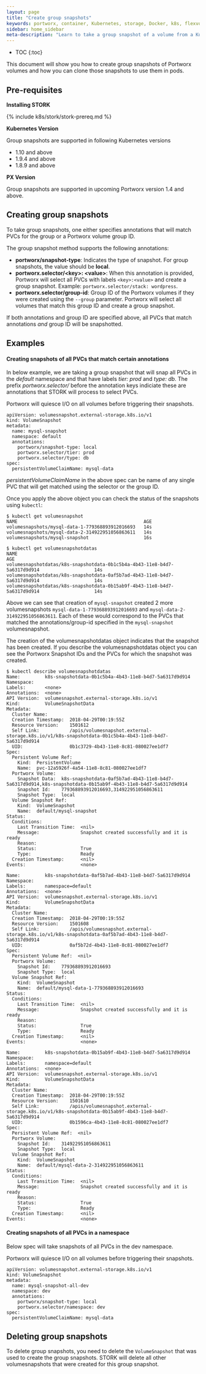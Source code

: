 ```yaml
---
layout: page
title: "Create group snapshots"
keywords: portworx, container, Kubernetes, storage, Docker, k8s, flexvol, pv, persistent disk, snapshots, stork, clones
sidebar: home_sidebar
meta-description: "Learn to take a group snapshot of a volume from a Kubernetes persistent volume claim (PVC) and use that snapshot as the volume for a new pod. Try today!"
---
```


* TOC
{:toc}

This document will show you how to create group snapshots of Portworx volumes and how you can clone those snapshots to use them in pods.

## Pre-requisites

**Installing STORK**

{% include k8s/stork/stork-prereq.md %}

**Kubernetes Version**

Group snapshots are supported in following Kubernetes versions
* 1.10 and above
* 1.9.4 and above
* 1.8.9 and above

**PX Version**

Group snapshots are supported in upcoming Portworx version 1.4 and above.

## Creating group snapshots

To take group snapshots, one either specifies annotations that will match PVCs for the group or a Portworx volume group ID.

The group snapshot method supports the following annotations:
* __portworx/snapshot-type__: Indicates the type of snapshot. For group snapshots, the value should be **local**.
* __portworx.selector/\<key\>: \<value\>__: When this annotation is provided, Portworx will select all PVCs with labels `<key>:<value>` and create a group snapshot. Example: `portworx.selector/stack: wordpress`.
* __portworx.selector/group-id__: Group ID of the Portworx volumes if they were created using the `--group` parameter. Portworx will select all volumes that match this group ID and create a group snapshot.

If both annotations and group ID are specified above, all PVCs that match annotations *and* group ID will be snapshotted.

## Examples

#### Creating snapshots of all PVCs that match certain annotations

In below example, we are taking a group snapshot that will snap all PVCs in the *default* namespace and that have labels *tier: prod* and *type: db*. The prefix *portworx.selector/* before the annotation keys indiciate these are annotations that STORK will process to select PVCs.

Portworx will quiesce I/O on all volumes before triggering their snapshots.

```
apiVersion: volumesnapshot.external-storage.k8s.io/v1
kind: VolumeSnapshot
metadata:
  name: mysql-snapshot
  namespace: default
  annotations:
    portworx/snapshot-type: local
    portworx.selector/tier: prod
    portworx.selector/type: db
spec:
  persistentVolumeClaimName: mysql-data
```

*persistentVolumeClaimName* in the above spec can be name of any single PVC that will get matched using the selector or the group ID.

Once you apply the above object you can check the status of the snapshots using `kubectl`:

```
$ kubectl get volumesnapshot
NAME                                              AGE
volumesnapshots/mysql-data-1-779368893912016693   14s
volumesnapshots/mysql-data-2-314922951056863611   14s
volumesnapshots/mysql-snapshot                    16s
```

```
$ kubectl get volumesnapshotdatas
NAME                                                                                            AGE
volumesnapshotdatas/k8s-snapshotdata-0b1c5b4a-4b43-11e8-b4d7-5a6317d9d914                    14s
volumesnapshotdatas/k8s-snapshotdata-0af5b7ad-4b43-11e8-b4d7-5a6317d9d914                    14s
volumesnapshotdatas/k8s-snapshotdata-0b15ab9f-4b43-11e8-b4d7-5a6317d9d914                    14s
```

Above we can see that creation of `mysql-snapshot` created 2 more volumesnapshots `mysql-data-1-779368893912016693` and `mysql-data-2-314922951056863611`. Each of these would correspond to the PVCs that matched the annotations/group-id specified in the `mysql-snapshot` volumesnapshot.

The creation of the volumesnapshotdatas object indicates that the snapshot has been created. If you describe the volumesnapshotdatas object you can see the Portworx Snapshot IDs and the PVCs for which the snapshot was created.

```
$ kubectl describe volumesnapshotdatas 
Name:         k8s-snapshotdata-0b1c5b4a-4b43-11e8-b4d7-5a6317d9d914
Namespace:
Labels:       <none>
Annotations:  <none>
API Version:  volumesnapshot.external-storage.k8s.io/v1
Kind:         VolumeSnapshotData
Metadata:
  Cluster Name:
  Creation Timestamp:  2018-04-29T00:19:55Z
  Resource Version:    1501612
  Self Link:           /apis/volumesnapshot.external-storage.k8s.io/v1/k8s-snapshotdata-0b1c5b4a-4b43-11e8-b4d7-5a6317d9d914
  UID:                 0b1c3729-4b43-11e8-8c81-080027ee1df7
Spec:
  Persistent Volume Ref:
    Kind:  PersistentVolume
    Name:  pvc-12a5926f-4a54-11e8-8c81-080027ee1df7
  Portworx Volume:
    Snapshot Data:  k8s-snapshotdata-0af5b7ad-4b43-11e8-b4d7-5a6317d9d914,k8s-snapshotdata-0b15ab9f-4b43-11e8-b4d7-5a6317d9d914
    Snapshot Id:    779368893912016693,314922951056863611
    Snapshot Type:  local
  Volume Snapshot Ref:
    Kind:  VolumeSnapshot
    Name:  default/mysql-snapshot
Status:
  Conditions:
    Last Transition Time:  <nil>
    Message:               Snapshot created successfully and it is ready
    Reason:
    Status:                True
    Type:                  Ready
  Creation Timestamp:      <nil>
Events:                    <none>
```

```
Name:         k8s-snapshotdata-0af5b7ad-4b43-11e8-b4d7-5a6317d9d914
Namespace:
Labels:       namespace=default
Annotations:  <none>
API Version:  volumesnapshot.external-storage.k8s.io/v1
Kind:         VolumeSnapshotData
Metadata:
  Cluster Name:
  Creation Timestamp:  2018-04-29T00:19:55Z
  Resource Version:    1501608
  Self Link:           /apis/volumesnapshot.external-storage.k8s.io/v1/k8s-snapshotdata-0af5b7ad-4b43-11e8-b4d7-5a6317d9d914
  UID:                 0af5b72d-4b43-11e8-8c81-080027ee1df7
Spec:
  Persistent Volume Ref:  <nil>
  Portworx Volume:
    Snapshot Id:    779368893912016693
    Snapshot Type:  local
  Volume Snapshot Ref:
    Kind:  VolumeSnapshot
    Name:  default/mysql-data-1-779368893912016693
Status:
  Conditions:
    Last Transition Time:  <nil>
    Message:               Snapshot created successfully and it is ready
    Reason:
    Status:                True
    Type:                  Ready
  Creation Timestamp:      <nil>
Events:                    <none>
```

```
Name:         k8s-snapshotdata-0b15ab9f-4b43-11e8-b4d7-5a6317d9d914
Namespace:
Labels:       namespace=default
Annotations:  <none>
API Version:  volumesnapshot.external-storage.k8s.io/v1
Kind:         VolumeSnapshotData
Metadata:
  Cluster Name:
  Creation Timestamp:  2018-04-29T00:19:55Z
  Resource Version:    1501610
  Self Link:           /apis/volumesnapshot.external-storage.k8s.io/v1/k8s-snapshotdata-0b15ab9f-4b43-11e8-b4d7-5a6317d9d914
  UID:                 0b1596ca-4b43-11e8-8c81-080027ee1df7
Spec:
  Persistent Volume Ref:  <nil>
  Portworx Volume:
    Snapshot Id:    314922951056863611
    Snapshot Type:  local
  Volume Snapshot Ref:
    Kind:  VolumeSnapshot
    Name:  default/mysql-data-2-314922951056863611
Status:
  Conditions:
    Last Transition Time:  <nil>
    Message:               Snapshot created successfully and it is ready
    Reason:
    Status:                True
    Type:                  Ready
  Creation Timestamp:      <nil>
Events:                    <none>
```

#### Creating snapshots of all PVCs in a namespace

Below spec will take snapshots of all PVCs in the dev namespace.

Portworx will quiesce I/O on all volumes before triggering their snapshots.

```
apiVersion: volumesnapshot.external-storage.k8s.io/v1
kind: VolumeSnapshot
metadata:
  name: mysql-snapshot-all-dev
  namespace: dev
  annotations:
    portworx/snapshot-type: local
    portworx.selector/namespace: dev
spec:
  persistentVolumeClaimName: mysql-data
```

## Deleting group snapshots

To delete group snapshots, you need to delete the `VolumeSnapshot` that was used to create the group snapshots. STORK will delete all other volumesnapshots that were created for this group snapshot.
